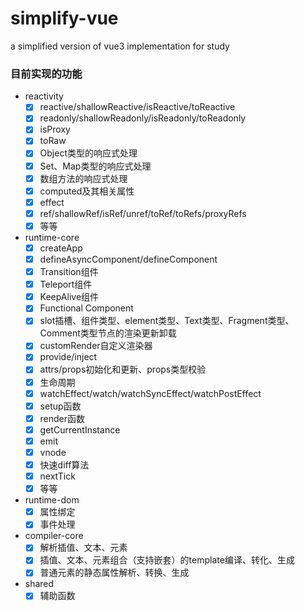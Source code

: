 # simplify-vue
a simplified version of vue3 implementation for study

### 目前实现的功能
- reactivity
   - [x] reactive/shallowReactive/isReactive/toReactive
   - [x] readonly/shallowReadonly/isReadonly/toReadonly
   - [x] isProxy
   - [x] toRaw
   - [x] Object类型的响应式处理
   - [x] Set、Map类型的响应式处理
   - [x] 数组方法的响应式处理
   - [x] computed及其相关属性
   - [x] effect
   - [x] ref/shallowRef/isRef/unref/toRef/toRefs/proxyRefs
   - [x] 等等
- runtime-core
   - [x] createApp
   - [x] defineAsyncComponent/defineComponent
   - [x] Transition组件
   - [x] Teleport组件
   - [x] KeepAlive组件
   - [x] Functional Component
   - [x] slot插槽、组件类型、element类型、Text类型、Fragment类型、Comment类型节点的渲染更新卸载
   - [x] customRender自定义渲染器
   - [x] provide/inject
   - [x] attrs/props初始化和更新、props类型校验
   - [x] 生命周期
   - [x] watchEffect/watch/watchSyncEffect/watchPostEffect
   - [x] setup函数
   - [x] render函数
   - [x] getCurrentInstance
   - [x] emit
   - [x] vnode
   - [x] 快速diff算法
   - [x] nextTick
   - [x] 等等
- runtime-dom
   - [x] 属性绑定
   - [x] 事件处理
- compiler-core
   - [x] 解析插值、文本、元素
   - [x] 插值、文本、元素组合（支持嵌套）的template编译、转化、生成
   - [x] 普通元素的静态属性解析、转换、生成
- shared
   - [x] 辅助函数
